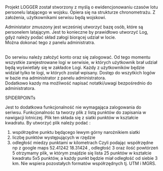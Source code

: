 Projekt LOGGER został stworzony z myślą o ewidencjonowaniu czasów lotu personelu latającego w wojsku.
Opiera się na strukturze chronometrażu. Z założenia, użytkownikami serwisu będą wojskowi.
<br>

Administator zmuszony jest wcześniej utworzyć bazę osób, które są personelem latającym. 
Jest to konieczne by prawidłowo utworzyć Log, gdyż należy podać skład załogi biorącej udział w locie.  
Można dokonać tego z panelu administratra.

<br>
Do serwisu należy założyć konto oraz się zalogować. Od tego momentu wszystkie zarejestrowane logi w serwisie, 
w których użytkownik brał udział 
będą wyświetlały się w zakładce Logi. Każdy z użytkowników będzie widział tylko te logi, w których został wpisany. 
Dostęp do wszytkich logów w bazie ma administrator z panelu administratora.
<br>
Dodatkowo kazdy ma możliwość napisać notatki/uwagi bezpośrednio do administratora.
<br>

SPIDERPOINTs 

Jest to dodatkowa funkcjonalność nie wymagająca zalogowania do seriwsu. Funkcjonalnośc ta tworzy plik z listą punktów 
do zapisania w nawigacji lotniczej.
Plik ten składa się z siatki punktów w kształcie kwadratu.
By utworzyć plik należy podać :
1) współrzędne punktu będącego lewym górny narożnikiem siatki
2) liczbę punktów występujących w rzędzie 
3) odległość miedzy punktami w kilometrach
Czyli podając współrzędne np z google maps 52.41242 18.31424 , odległość 3 oraz ilość powtórzeń 5 otrzymamy plik,
w którym znajdzie się lista 25 punktów w kształcie kwadratu 5x5 punktów, a każdy punkt będzie miał odległość 
od siebie 3 km. 
Nie wspiera pozostałych formatów współrzędnych tj. UTM i MGRS.
